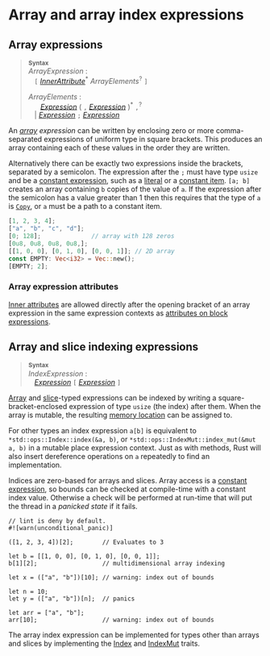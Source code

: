 # Array and array index expressions

## Array expressions

> **<sup>Syntax</sup>**\
> _ArrayExpression_ :\
> &nbsp;&nbsp; `[` [_InnerAttribute_]<sup>\*</sup> _ArrayElements_<sup>?</sup> `]`
>
> _ArrayElements_ :\
> &nbsp;&nbsp; &nbsp;&nbsp; [_Expression_] ( `,` [_Expression_] )<sup>\*</sup> `,`<sup>?</sup>\
> &nbsp;&nbsp; | [_Expression_] `;` [_Expression_]

An _[array] expression_ can be written by enclosing zero or more
comma-separated expressions of uniform type in square brackets. This produces
an array containing each of these values in the order they are written.

Alternatively there can be exactly two expressions inside the brackets,
separated by a semicolon. The expression after the `;` must have type `usize`
and be a [constant expression], such as a [literal] or a [constant item]. `[a;
b]` creates an array containing `b` copies of the value of `a`. If the
expression after the semicolon has a value greater than 1 then this requires
that the type of `a` is [`Copy`], or `a` must be a path to a constant item.

```rust
[1, 2, 3, 4];
["a", "b", "c", "d"];
[0; 128];              // array with 128 zeros
[0u8, 0u8, 0u8, 0u8,];
[[1, 0, 0], [0, 1, 0], [0, 0, 1]]; // 2D array
const EMPTY: Vec<i32> = Vec::new();
[EMPTY; 2];
```

### Array expression attributes

[Inner attributes] are allowed directly after the opening bracket of an array
expression in the same expression contexts as [attributes on block
expressions].

## Array and slice indexing expressions

> **<sup>Syntax</sup>**\
> _IndexExpression_ :\
> &nbsp;&nbsp; [_Expression_] `[` [_Expression_] `]`

[Array] and [slice]-typed expressions can be indexed by writing a
square-bracket-enclosed expression of type `usize` (the index) after them.
When the array is mutable, the resulting [memory location] can be assigned to.

For other types an index expression `a[b]` is equivalent to
`*std::ops::Index::index(&a, b)`, or
`*std::ops::IndexMut::index_mut(&mut a, b)` in a mutable place expression
context. Just as with methods, Rust will also insert dereference operations on
`a` repeatedly to find an implementation.

Indices are zero-based for arrays and slices. Array access is a [constant
expression], so bounds can be checked at compile-time with a constant index
value. Otherwise a check will be performed at run-time that will put the thread
in a _panicked state_ if it fails.

```rust,should_panic
// lint is deny by default.
#![warn(unconditional_panic)]

([1, 2, 3, 4])[2];        // Evaluates to 3

let b = [[1, 0, 0], [0, 1, 0], [0, 0, 1]];
b[1][2];                  // multidimensional array indexing

let x = (["a", "b"])[10]; // warning: index out of bounds

let n = 10;
let y = (["a", "b"])[n];  // panics

let arr = ["a", "b"];
arr[10];                  // warning: index out of bounds
```

The array index expression can be implemented for types other than arrays and slices
by implementing the [Index] and [IndexMut] traits.

[`Copy`]: ../special-types-and-traits.md#copy
[IndexMut]: ../../std/ops/trait.IndexMut.html
[Index]: ../../std/ops/trait.Index.html
[Inner attributes]: ../attributes.md
[_Expression_]: ../expressions.md
[_InnerAttribute_]: ../attributes.md
[array]: ../types/array.md
[attributes on block expressions]: block-expr.md#attributes-on-block-expressions
[constant expression]: ../const_eval.md#constant-expressions
[constant item]: ../items/constant-items.md
[literal]: ../tokens.md#literals
[memory location]: ../expressions.md#place-expressions-and-value-expressions
[slice]: ../types/slice.md
